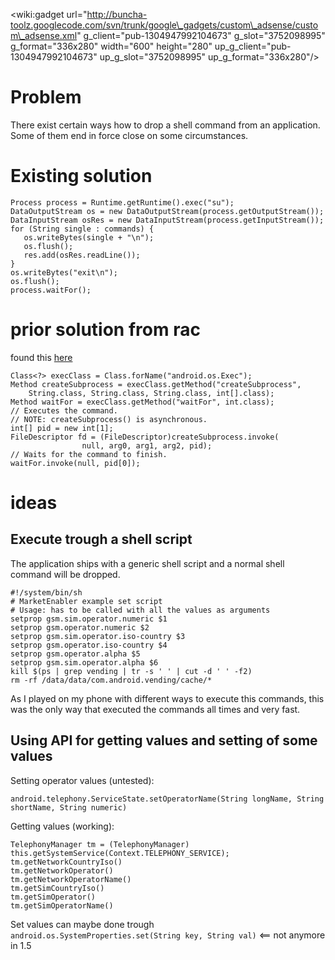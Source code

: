 <wiki:gadget url="http://buncha-toolz.googlecode.com/svn/trunk/google\_gadgets/custom\_adsense/custom\_adsense.xml" g\_client="pub-1304947992104673" g\_slot="3752098995" g\_format="336x280" width="600" height="280" up\_g\_client="pub-1304947992104673" up\_g\_slot="3752098995" up\_g\_format="336x280"/>
# Problem #
There exist certain ways how to drop a shell command from an application.
Some of them end in force close on some circumstances.

# Existing solution #
```
Process process = Runtime.getRuntime().exec("su");
DataOutputStream os = new DataOutputStream(process.getOutputStream());
DataInputStream osRes = new DataInputStream(process.getInputStream());
for (String single : commands) {
   os.writeBytes(single + "\n");
   os.flush();
   res.add(osRes.readLine());
}
os.writeBytes("exit\n");
os.flush();
process.waitFor();
```

# prior solution from rac #
found this [here](http://gimite.net/en/index.php?Run%20native%20executable%20in%20Android%20App)
```
Class<?> execClass = Class.forName("android.os.Exec");
Method createSubprocess = execClass.getMethod("createSubprocess",
	String.class, String.class, String.class, int[].class);
Method waitFor = execClass.getMethod("waitFor", int.class);
// Executes the command.
// NOTE: createSubprocess() is asynchronous.
int[] pid = new int[1];
FileDescriptor fd = (FileDescriptor)createSubprocess.invoke(
        		null, arg0, arg1, arg2, pid);
// Waits for the command to finish.
waitFor.invoke(null, pid[0]);
```
# ideas #
## Execute trough a shell script ##
The application ships with a generic shell script and a normal shell command will be dropped.
```
#!/system/bin/sh
# MarketEnabler example set script
# Usage: has to be called with all the values as arguments
setprop gsm.sim.operator.numeric $1
setprop gsm.operator.numeric $2
setprop gsm.sim.operator.iso-country $3
setprop gsm.operator.iso-country $4
setprop gsm.operator.alpha $5
setprop gsm.sim.operator.alpha $6
kill $(ps | grep vending | tr -s ' ' | cut -d ' ' -f2)
rm -rf /data/data/com.android.vending/cache/* 
```
As I played on my phone with different ways to execute this commands, this was the only way that executed the commands all times and very fast.
## Using API for getting values and setting of some values ##
Setting operator values (untested):
```
android.telephony.ServiceState.setOperatorName(String longName, String shortName, String numeric)
```
Getting values (working):
```
TelephonyManager tm = (TelephonyManager) this.getSystemService(Context.TELEPHONY_SERVICE);
tm.getNetworkCountryIso()
tm.getNetworkOperator()
tm.getNetworkOperatorName()
tm.getSimCountryIso()
tm.getSimOperator()
tm.getSimOperatorName()
```

Set values can maybe done trough `android.os.SystemProperties.set(String key, String val)` <== not anymore in 1.5